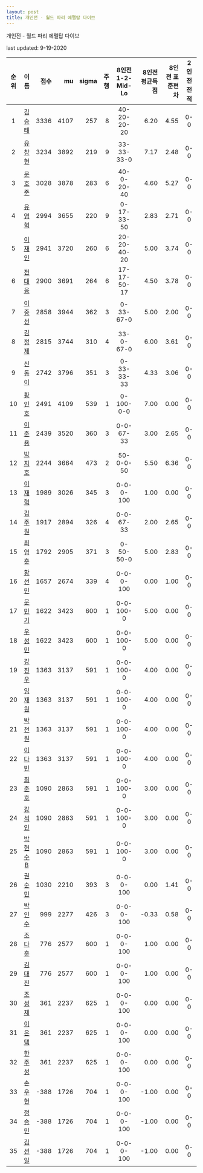 ```yaml
---
layout: post
title: 개인전 - 월드 파리 에펠탑 다이브
---
```



개인전 - 월드 파리 에펠탑 다이브


last updated: 9-19-2020

| 순위 | 이름 | 점수 | mu | sigma | 주행 | 8인전 1-2-Mid-Lo | 8인전 평균득점 | 8인전 표준편차 | 2인전 전적 |
|:---:|:---:|---:|---:|---:|---:|:---:|---:|---:|:---:|
| 1 | [김승태](../gimseungtae) | 3336 | 4107 | 257 | 8 | 40-20-20-20 | 6.20 | 4.55 | 0-0 |
| 2 | [유창현](../yuchanghyeon) | 3234 | 3892 | 219 | 9 | 33-33-33-0 | 7.17 | 2.48 | 0-0 |
| 3 | [문호준](../munhojun) | 3028 | 3878 | 283 | 6 | 40-0-20-40 | 4.60 | 5.27 | 0-0 |
| 4 | [유영혁](../yuyeonghyeok) | 2994 | 3655 | 220 | 9 | 0-17-33-50 | 2.83 | 2.71 | 0-0 |
| 5 | [이재인](../ijaein) | 2941 | 3720 | 260 | 6 | 20-20-40-20 | 5.00 | 3.74 | 0-0 |
| 6 | [전대웅](../jeondaewoong) | 2900 | 3691 | 264 | 6 | 17-17-50-17 | 4.50 | 3.78 | 0-0 |
| 7 | [이중선](../ijungseon) | 2858 | 3944 | 362 | 3 | 0-33-67-0 | 5.00 | 2.00 | 0-0 |
| 8 | [김정제](../gimjeongje) | 2815 | 3744 | 310 | 4 | 33-0-67-0 | 6.00 | 3.61 | 0-0 |
| 9 | [신동이](../shindongi) | 2742 | 3796 | 351 | 3 | 0-33-33-33 | 4.33 | 3.06 | 0-0 |
| 10 | [황인호](../hwanginho) | 2491 | 4109 | 539 | 1 | 0-100-0-0 | 7.00 | 0.00 | 0-0 |
| 11 | [이준용](../ijunyong) | 2439 | 3520 | 360 | 3 | 0-0-67-33 | 3.00 | 2.65 | 0-0 |
| 12 | [박지호](../bakjiho) | 2244 | 3664 | 473 | 2 | 50-0-0-50 | 5.50 | 6.36 | 0-0 |
| 13 | [이재혁](../ijaehyeok) | 1989 | 3026 | 345 | 3 | 0-0-0-100 | 1.00 | 0.00 | 0-0 |
| 14 | [김주원](../gimjuwon) | 1917 | 2894 | 326 | 4 | 0-0-67-33 | 2.00 | 2.65 | 0-0 |
| 15 | [최영훈](../choiyeonghun) | 1792 | 2905 | 371 | 3 | 0-50-50-0 | 5.00 | 2.83 | 0-0 |
| 16 | [황선민](../hwangseongmin) | 1657 | 2674 | 339 | 4 | 0-0-0-100 | 0.00 | 1.00 | 0-0 |
| 17 | [문민기](../munmingi) | 1622 | 3423 | 600 | 1 | 0-0-100-0 | 5.00 | 0.00 | 0-0 |
| 18 | [우성민](../useongmin) | 1622 | 3423 | 600 | 1 | 0-0-100-0 | 5.00 | 0.00 | 0-0 |
| 19 | [강진우](../gangjinwu) | 1363 | 3137 | 591 | 1 | 0-0-100-0 | 4.00 | 0.00 | 0-0 |
| 20 | [임재원](../imjaewon) | 1363 | 3137 | 591 | 1 | 0-0-100-0 | 4.00 | 0.00 | 0-0 |
| 21 | [박천원](../bakcheonwon) | 1363 | 3137 | 591 | 1 | 0-0-100-0 | 4.00 | 0.00 | 0-0 |
| 22 | [이다빈](../idabin) | 1363 | 3137 | 591 | 1 | 0-0-100-0 | 4.00 | 0.00 | 0-0 |
| 23 | [최준호](../choijunho) | 1090 | 2863 | 591 | 1 | 0-0-100-0 | 3.00 | 0.00 | 0-0 |
| 24 | [강석인](../gangseokin) | 1090 | 2863 | 591 | 1 | 0-0-100-0 | 3.00 | 0.00 | 0-0 |
| 25 | [박현수B](../bakhyeonsu-b) | 1090 | 2863 | 591 | 1 | 0-0-100-0 | 3.00 | 0.00 | 0-0 |
| 26 | [권순민](../gweonsoonmin) | 1030 | 2210 | 393 | 3 | 0-0-0-100 | 0.00 | 1.41 | 0-0 |
| 27 | [박인수](../bakinsu) | 999 | 2277 | 426 | 3 | 0-0-0-100 | -0.33 | 0.58 | 0-0 |
| 28 | [조다훈](../jodahun) | 776 | 2577 | 600 | 1 | 0-0-0-100 | 1.00 | 0.00 | 0-0 |
| 29 | [김대진](../gimdaejin) | 776 | 2577 | 600 | 1 | 0-0-0-100 | 1.00 | 0.00 | 0-0 |
| 30 | [조성제](../joseongje) | 361 | 2237 | 625 | 1 | 0-0-0-100 | 0.00 | 0.00 | 0-0 |
| 31 | [이은택](../ieuntaek) | 361 | 2237 | 625 | 1 | 0-0-0-100 | 0.00 | 0.00 | 0-0 |
| 32 | [한주성](../hanjuseong) | 361 | 2237 | 625 | 1 | 0-0-0-100 | 0.00 | 0.00 | 0-0 |
| 33 | [손우현](../sonuhyeon) | -388 | 1726 | 704 | 1 | 0-0-0-100 | -1.00 | 0.00 | 0-0 |
| 34 | [정승민](../jeongseungmin) | -388 | 1726 | 704 | 1 | 0-0-0-100 | -1.00 | 0.00 | 0-0 |
| 35 | [김선일](../gimseonil) | -388 | 1726 | 704 | 1 | 0-0-0-100 | -1.00 | 0.00 | 0-0 |
